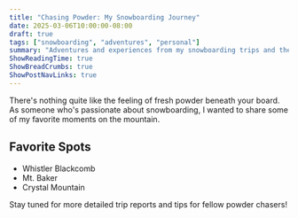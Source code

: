 ```yaml
---
title: "Chasing Powder: My Snowboarding Journey"
date: 2025-03-06T10:00:00-08:00
draft: true
tags: ["snowboarding", "adventures", "personal"]
summary: "Adventures and experiences from my snowboarding trips and the joy of finding perfect powder days."
ShowReadingTime: true
ShowBreadCrumbs: true
ShowPostNavLinks: true
---
```


There's nothing quite like the feeling of fresh powder beneath your board. As someone who's passionate about snowboarding, I wanted to share some of my favorite moments on the mountain.

## Favorite Spots
- Whistler Blackcomb
- Mt. Baker
- Crystal Mountain

Stay tuned for more detailed trip reports and tips for fellow powder chasers!
